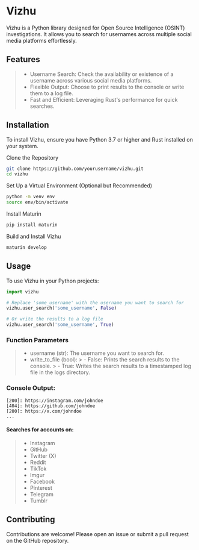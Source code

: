 # Vizhu
Vizhu is a Python library designed for Open Source Intelligence (OSINT) investigations. It allows you to search for usernames across multiple social media platforms effortlessly.

## Features
> - Username Search: Check the availability or existence of a username across various social media platforms.
> - Flexible Output: Choose to print results to the console or write them to a log file.
> - Fast and Efficient: Leveraging Rust's performance for quick searches.

## Installation
To install Vizhu, ensure you have Python 3.7 or higher and Rust installed on your system.

Clone the Repository
```sh
git clone https://github.com/yourusername/vizhu.git
cd vizhu
```

Set Up a Virtual Environment (Optional but Recommended)
```sh
python -m venv env
source env/bin/activate
```

Install Maturin
```sh
pip install maturin
```

Build and Install Vizhu
```sh
maturin develop
```

## Usage
To use Vizhu in your Python projects:
```py
import vizhu

# Replace 'some_username' with the username you want to search for
vizhu.user_search('some_username', False)

# Or write the results to a log file
vizhu.user_search('some_username', True)
```

### Function Parameters
> - username (str): The username you want to search for.
> - write_to_file (bool):
    > - False: Prints the search results to the console.
    > -  True: Writes the search results to a timestamped log file in the logs directory.

### Console Output:
```
[200]: https://instagram.com/johndoe
[404]: https://github.com/johndoe
[200]: https://x.com/johndoe
...
```

#### Searches for accounts on:
> - Instagram
> - GitHub
> - Twitter (X)
> - Reddit
> - TikTok
> - Imgur
> - Facebook
> - Pinterest
> - Telegram
> - Tumblr

## Contributing
Contributions are welcome! Please open an issue or submit a pull request on the GitHub repository.
